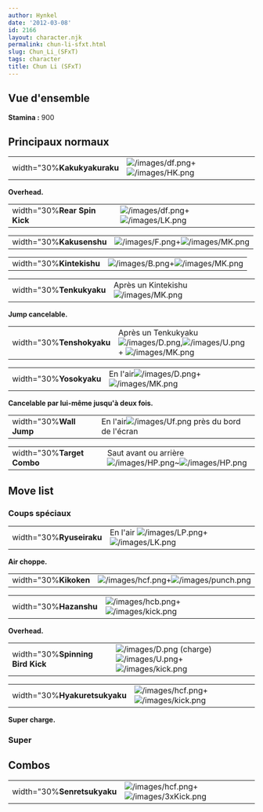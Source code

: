 ```yaml
---
author: Hynkel
date: '2012-03-08'
id: 2166
layout: character.njk
permalink: chun-li-sfxt.html
slug: Chun_Li_(SFxT)
tags: character
title: Chun Li (SFxT)
---
```


## Vue d'ensemble

**Stamina :** 900

## Principaux normaux

|                             |                                                                           |
|-----------------------------|---------------------------------------------------------------------------|
| width="30%**Kakukyakuraku** | ![](/images/df.png "/images/df.png")+![](/images/HK.png "/images/HK.png") |

**Overhead.**

|                              |                                                                           |
|------------------------------|---------------------------------------------------------------------------|
| width="30%**Rear Spin Kick** | ![](/images/df.png "/images/df.png")+![](/images/LK.png "/images/LK.png") |

|                          |                                                                         |
|--------------------------|-------------------------------------------------------------------------|
| width="30%**Kakusenshu** | ![](/images/F.png "/images/F.png")+![](/images/MK.png "/images/MK.png") |

|                          |                                                                         |
|--------------------------|-------------------------------------------------------------------------|
| width="30%**Kintekishu** | ![](/images/B.png "/images/B.png")+![](/images/MK.png "/images/MK.png") |

|                          |                                                          |
|--------------------------|----------------------------------------------------------|
| width="30%**Tenkukyaku** | Après un Kintekishu ![](/images/MK.png "/images/MK.png") |

**Jump cancelable.**

|                           |                                                                                                                                 |
|---------------------------|---------------------------------------------------------------------------------------------------------------------------------|
| width="30%**Tenshokyaku** | Après un Tenkukyaku![](/images/D.png "/images/D.png"),![](/images/U.png "/images/U.png") + ![](/images/MK.png "/images/MK.png") |

|                         |                                                                                 |
|-------------------------|---------------------------------------------------------------------------------|
| width="30%**Yosokyaku** | En l'air![](/images/D.png "/images/D.png")+![](/images/MK.png "/images/MK.png") |

**Cancelable par lui-même jusqu'à deux fois.**

|                         |                                                                      |
|-------------------------|----------------------------------------------------------------------|
| width="30%**Wall Jump** | En l'air![](/images/Uf.png "/images/Uf.png") près du bord de l'écran |

|                            |                                                                                                  |
|----------------------------|--------------------------------------------------------------------------------------------------|
| width="30%**Target Combo** | Saut avant ou arrière ![](/images/HP.png "/images/HP.png")\~![](/images/HP.png "/images/HP.png") |

## Move list

### Coups spéciaux

|                          |                                                                                    |
|--------------------------|------------------------------------------------------------------------------------|
| width="30%**Ryuseiraku** | En l'air ![](/images/LP.png "/images/LP.png")+![](/images/LK.png "/images/LK.png") |

**Air choppe.**

|                       |                                                                                   |
|-----------------------|-----------------------------------------------------------------------------------|
| width="30%**Kikoken** | ![](/images/hcf.png "/images/hcf.png")+![](/images/punch.png "/images/punch.png") |

|                        |                                                                                 |
|------------------------|---------------------------------------------------------------------------------|
| width="30%**Hazanshu** | ![](/images/hcb.png "/images/hcb.png")+![](/images/kick.png "/images/kick.png") |

**Overhead.**

|                                  |                                                                                                                         |
|----------------------------------|-------------------------------------------------------------------------------------------------------------------------|
| width="30%**Spinning Bird Kick** | ![](/images/D.png "/images/D.png") (charge) ![](/images/U.png "/images/U.png")+![](/images/kick.png "/images/kick.png") |

|                               |                                                                                 |
|-------------------------------|---------------------------------------------------------------------------------|
| width="30%**Hyakuretsukyaku** | ![](/images/hcf.png "/images/hcf.png")+![](/images/kick.png "/images/kick.png") |

**Super charge.**

### Super

## Combos

|                             |                                                                                     |
|-----------------------------|-------------------------------------------------------------------------------------|
| width="30%**Senretsukyaku** | ![](/images/hcf.png "/images/hcf.png")+![](/images/3xKick.png "/images/3xKick.png") |